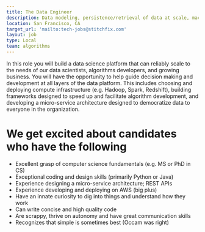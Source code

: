```yaml
---
title: The Data Engineer
description: Data modeling, persistence/retrieval of data at scale, machine learning frameworks, statistical model, and more.
location: San Francisco, CA
target_url: 'mailto:tech-jobs@stitchfix.com'
layout: job
type: Local
team: algorithms
---
```


In this role you will build a data science platform that can reliably scale to the needs of our data scientists, algorithms developers, and growing business. You will have the opportunity to help guide decision making and development at all layers of the data platform. This includes choosing and deploying compute infrastructure (e.g. Hadoop, Spark, Redshift), building frameworks designed to speed up and facilitate algorithm development, and developing a micro-service architecture designed to democratize data to everyone in the organization.

# We get excited about candidates who have the following

- Excellent grasp of computer science fundamentals (e.g. MS or PhD in CS)
- Exceptional coding and design skills (primarily Python or Java)
- Experience designing a micro-service architecture; REST APIs
- Experience developing and deploying on AWS (big plus)
- Have an innate curiosity to dig into things and understand how they work
- Can write concise and high quality code
- Are scrappy, thrive on autonomy and have great communication skills
- Recognizes that simple is sometimes best (Occam was right)
